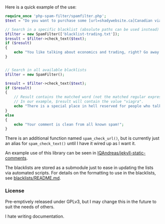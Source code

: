 
Here is a quick example of the use:

```php
require_once 'php-spam-filter/spamfilter.php';
$text = "Do you want to purchase some [url=shadywebsite.ca]Canadian viagra[/url] from me?";

// Search in a specific blacklist (absolute paths can be used instead)
$filter = new SpamFilter(['blacklist-trading.txt']);
$result = $filter->check_text($text);
if ($result)
{
    echo "You like talking about economics and trading, right? Go away!";
}


// Search in all available blacklists
$filter = new SpamFilter();

$result = $filter->check_text($text);
if ($result)
{
    // Result contains the matched word (not the matched regular expression)
    // In our example, $result will contain the value "viagra".
    echo "There is a special place in hell reserved for people who talk about '$result' on my blog!";
}
else
{
	echo "Your comment is clean from all known spam!";
}
```

There is an additional function named `spam_check_url()`, but is currently just an alias for `spam_check_text()` until I have it wired up as I want it.

An example use of this library can be seen in [IQAndreas/jekyll-static-comments](https://github.com/IQAndreas/jekyll-static-comments/).

The blacklists are stored as a submodule just to ease in updating the lists via automated scripts. For details on the formatting to use in the blacklists, see [blacklists/README.md](blacklists/README.md).

### License ###

Pre-emptively released under GPLv3, but I may change this in the future to suit the needs of others.


I hate writing documentation.
